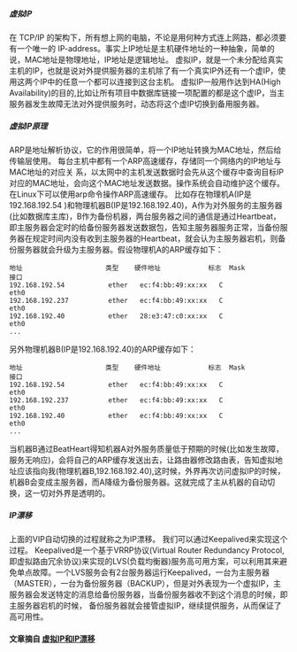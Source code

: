 ##### 虚拟IP
在 TCP/IP 的架构下，所有想上网的电脑，不论是用何种方式连上网路，都必须要有一个唯一的 IP-address。事实上IP地址是主机硬件地址的一种抽象，简单的说，MAC地址是物理地址，IP地址是逻辑地址。
虚拟IP，就是一个未分配给真实主机的IP，也就是说对外提供服务器的主机除了有一个真实IP外还有一个虚IP，使用这两个IP中的任意一个都可以连接到这台主机。
虚拟IP一般用作达到HA(High Availability)的目的,比如让所有项目中数据库链接一项配置的都是这个虚IP，当主服务器发生故障无法对外提供服务时，动态将这个虚IP切换到备用服务器。

##### 虚拟IP原理
ARP是地址解析协议，它的作用很简单，将一个IP地址转换为MAC地址，然后给传输层使用。
每台主机中都有一个ARP高速缓存，存储同一个网络内的IP地址与MAC地址的对应关 系，以太网中的主机发送数据时会先从这个缓存中查询目标IP对应的MAC地址，会向这个MAC地址发送数据。操作系统会自动维护这个缓存。
在Linux下可以使用arp命令操作ARP高速缓存。
比如存在物理机A(IP是192.168.192.54 )和物理机器B(IP是192.168.192.40)，A作为对外服务的主服务器(比如数据库主库)，B作为备份机器，两台服务器之间的通信是通过Heartbeat，即主服务器会定时的给备份服务器发送数据包，告知主服务器服务正常，当备份服务器在规定时间内没有收到主服务器的Heartbeat，就会认为主服务器宕机，则备份服务器就会升级为主服务器。假设物理机A的ARP缓存如下：
```
地址                     类型    硬件地址            标志  Mask            接口
192.168.192.54           ether   ec:f4:bb:49:xx:xx   C                     eth0
192.168.192.237          ether   ec:f4:bb:49:xx:xx   C                     eth0
192.168.192.40           ether   28:e3:47:c0:xx:xx   C                     eth0
...
```
另外物理机器B(IP是192.168.192.40)的ARP缓存如下：
```
地址                     类型    硬件地址            标志  Mask            接口
192.168.192.54           ether   ec:f4:bb:49:xx:xx   C                     eth0
192.168.192.237          ether   ec:f4:bb:49:xx:xx   C                     eth0
192.168.192.40           ether   ec:f4:bb:49:xx:xx   C                     eth0
...
```
当机器B通过BeatHeart得知机器A对外服务质量低于预期的时候(比如发生故障，服务无响应)，会将自己的ARP缓存发送出去，让路由器修改路由表，告知虚拟地址应该指向我(物理机器B,192.168.192.40),这时候，外界再次访问虚拟IP的时候，机器B会变成主服务器，而A降级为备份服务器。这就完成了主从机器的自动切换，这一切对外界是透明的。

##### IP漂移
上面的VIP自动切换的过程就称之为IP漂移。
我们可以通过Keepalived来实现这个过程。 Keepalived是一个基于VRRP协议(Virtual Router Redundancy Protocol,即虚拟路由冗余协议)来实现的LVS(负载均衡器)服务高可用方案，可以利用其来避免单点故障。一个LVS服务会有2台服务器运行Keepalived，一台为主服务器（MASTER），一台为备份服务器（BACKUP），但是对外表现为一个虚拟IP，主服务器会发送特定的消息给备份服务器，当备份服务器收不到这个消息的时候，即主服务器宕机的时候， 备份服务器就会接管虚拟IP，继续提供服务，从而保证了高可用性。

#### 文章摘自 [虚拟IP和IP漂移](https://xiaobaoqiu.github.io/blog/2015/04/02/xu-ni-iphe-ippiao-yi/)